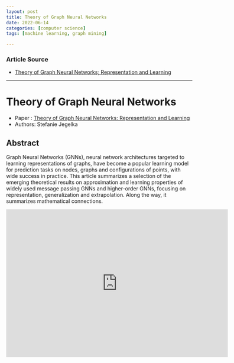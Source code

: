 ```yaml
---
layout: post
title: Theory of Graph Neural Networks
date: 2022-06-14
categories: [computer science]
tags: [machine learning, graph mining]

---
```


### Article Source

* [Theory of Graph Neural Networks; Representation and Learning](https://www.youtube.com/watch?v=AOKKXg0E-HE)


---

# Theory of Graph Neural Networks

* Paper : [Theory of Graph Neural Networks: Representation and Learning](https://arxiv.org/abs/2204.07697)
* Authors: Stefanie Jegelka



## Abstract
Graph Neural Networks (GNNs), neural network architectures targeted to learning representations of graphs, have become a popular learning model for prediction tasks on nodes, graphs and configurations of points, with wide success in practice. This article summarizes a selection of the emerging theoretical results on approximation and learning properties of widely used message passing GNNs and higher-order GNNs, focusing on representation, generalization and extrapolation. Along the way, it summarizes mathematical connections.

<iframe width="600" height="400" src="https://www.youtube.com/embed/AOKKXg0E-HE" title="YouTube video player" frameborder="0" allow="accelerometer; autoplay; clipboard-write; encrypted-media; gyroscope; picture-in-picture" allowfullscreen></iframe>